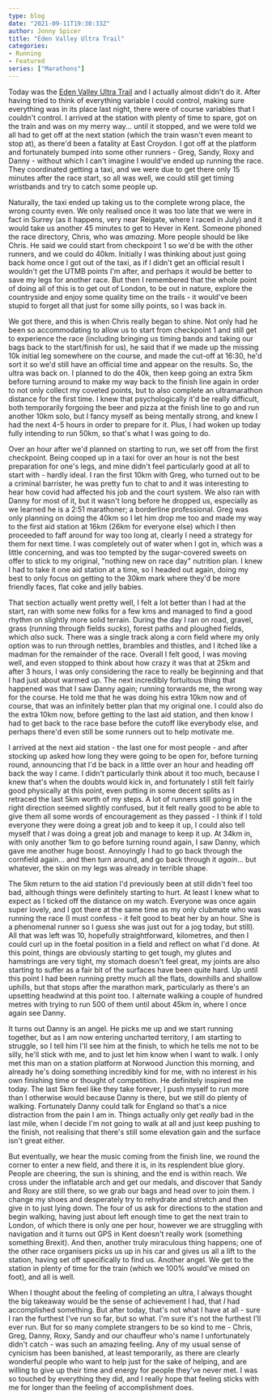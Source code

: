 ```yaml
---
type: blog
date: "2021-09-11T19:30:33Z"
author: Jonny Spicer
title: "Eden Valley Ultra Trail"
categories:
- Running
- Featured
series: ["Marathons"]
---
```

Today was the [Eden Valley Ultra Trail](https://edenvalleyrace.com/) and I actually almost didn't do it. After having tried to think of everything variable I could control, making sure everything was in its place last night, there were of course variables that I couldn't
control. I arrived at the station with plenty of time to spare, got on the train and was on my merry way... until it stopped, and we were told we all had to get off at the next station (which the train wasn't even meant to stop at), as there'd been a fatality at East
Croydon. I got off at the platform and fortunately bumped into some other runners - Greg, Sandy, Roxy and Danny - without which I can't imagine I would've ended up running the race. They coordinated getting a taxi, and we were due to get there only 15 minutes after
the race start, so all was well, we could still get timing wristbands and try to catch some people up.

Naturally, the taxi ended up taking us to the complete wrong place, the wrong county even. We only realised once it was too late that we were in fact in Surrey (as it happens, very near Reigate, where I raced in July) and it would take us another 45 minutes to get to
Hever in Kent. Someone phoned the race directory, Chris, who was *amazing*. More people should be like Chris. He said we could start from checkpoint 1 so we'd be with the other runners, and we could do 40km. Initially I was thinking about just going back home once I got
out of the taxi, as if I didn't get an official result I wouldn't get the UTMB points I'm after, and perhaps it would be better to save my legs for another race. But then I remembered that the whole point of doing all of this is to get out of London, to be out in nature,
explore the countryside and enjoy some quality time on the trails - it would've been stupid to forget all that just for some silly points, so I was back in.

We got there, and this is when Chris really began to shine. Not only had he been so accommodating to allow us to start from checkpoint 1 and still get to experience the race (including bringing us timing bands and taking our bags back to the start/finish for us), he said
that if we made up the missing 10k initial leg somewhere on the course, and made the cut-off at 16:30, he'd sort it so we'd still have an official time and appear on the results. So, the ultra was back on. I planned to do the 40k, then keep going an extra 5km before
turning around to make my way back to the finish line again in order to not only collect my coveted points, but to also complete an ultramarathon distance for the first time. I knew that psychologically it'd be really difficult, both temporarily forgoing the beer and
pizza at the finish line to go and run another 10km solo, but I fancy myself as being mentally strong, and knew I had the next 4-5 hours in order to prepare for it. Plus, I had woken up today fully intending to run 50km, so that's what I was going to do.

Over an hour after we'd planned on starting to run, we set off from the first checkpoint. Being cooped up in a taxi for over an hour is not the best preparation for one's legs, and mine didn't feel particularly good at all to start with - hardly ideal. I ran the first 10km
with Greg, who turned out to be a criminal barrister, he was pretty fun to chat to and it was interesting to hear how covid had affected his job and the court system. We also ran with Danny for most of it, but it wasn't long before he dropped us, especially as we learned
he is a 2:51 marathoner; a borderline professional. Greg was only planning on doing the 40km so I let him drop me too and made my way to the first aid station at 16km (26km for everyone else) which I then proceeded to faff around for way too long at, clearly I need a
strategy for them for next time. I was completely out of water when I got in, which was a little concerning, and was too tempted by the sugar-covered sweets on offer to stick to my original, "nothing new on race day" nutrition plan. I knew I had to take it one aid station
at a time, so I headed out again, doing my best to only focus on getting to the 30km mark where they'd be more friendly faces, flat coke and jelly babies.

That section actually went pretty well, I felt a lot better than I had at the start, ran with some new folks for a few kms and managed to find a good rhythm on slightly more solid terrain. During the day I ran on road, gravel, grass (running through fields *sucks*), forest
paths and ploughed fields, which *also* suck. There was a single track along a corn field where my only option was to run through nettles, brambles and thistles, and I itched like a madman for the remainder of the race. Overall I felt good, I was moving well, and even
stopped to think about how crazy it was that at 25km and after 3 hours, I was only considering the race to really be beginning and that I had just about warmed up. The next incredibly fortuitous thing that happened was that I saw Danny again; running torwards me, the
wrong way for the course. He told me that he was doing his extra 10km now and of course, that was an infinitely better plan that my original one. I could also do the extra 10km now, before getting to the last aid station, and then know I had to get back to the race base
before the cutoff like everybody else, and perhaps there'd even still be some runners out to help motivate me.

I arrived at the next aid station - the last one for most people - and after stocking up asked how long they were going to be open for, before turning round, announcing that I'd be back in a little over an hour and heading off back the way I came. I didn't particularly
think about it too much, because I knew that's when the doubts would kick in, and fortunately I still felt fairly good physically at this point, even putting in some decent splits as I retraced the last 5km worth of my steps. A lot of runners still going in the right
direction seemed slightly confused, but it felt really good to be able to give them all some words of encouragement as they passed - I think if I told everyone they were doing a great job and to keep it up, I could also tell myself that *I* was doing a great job and manage
to keep it up. At 34km in, with only another 1km to go before turning round again, I saw Danny, which gave me another huge boost. Annoyingly I had to go back through the cornfield again... and then turn around, and go back through it *again*... but whatever, the skin on
my legs was already in terrible shape.

The 5km return to the aid station I'd previously been at still didn't feel too bad, although things were definitely starting to hurt. At least I knew what to expect as I ticked off the distance on my watch. Everyone was once again super lovely, and I got there at the same
time as my only clubmate who was running the race (I must confess - it felt good to beat her by an hour. She is a phenomenal runner so I guess she was just out for a jog today, but still). All that was left was 10, hopefully straightforward, kilometres, and then I could
curl up in the foetal position in a field and reflect on what I'd done. At this point, things are obviously starting to get tough, my glutes and hamstrings are very tight, my stomach doesn't feel great, my joints are also starting to suffer as a fair bit of the surfaces
have been quite hard. Up until this point I had been running pretty much all the flats, downhills and shallow uphills, but that stops after the marathon mark, particularly as there's an upsetting headwind at this point too. I alternate walking a couple of hundred metres
with trying to run 500 of them until about 45km in, where I once again see Danny.

It turns out Danny is an angel. He picks me up and we start running together, but as I am now entering uncharted territory, I am starting to struggle, so I tell him I'll see him at the finish, to which he tells me not to be silly, he'll stick with me, and to just let him
know when I want to walk. I only met this man on a station platform at Norwood Junction this morning, and already he's doing something incredibly kind for me, with no interest in his own finishing time or thought of competition. He definitely inspired me today. The last
5km feel like they take forever, I push myself to run more than I otherwise would because Danny is there, but we still do plenty of walking. Fortunately Danny could talk for England so that's a nice distraction from the pain I am in. Things actually only get *really* bad
in the last mile, when I decide I'm not going to walk at all and just keep pushing to the finish, not realising that there's still some elevation gain and the surface isn't great either.

But eventually, we hear the music coming from the finish line, we round the corner to enter a new field, and there it is, in its resplendent blue glory. People are cheering, the sun is shining, and the end is within reach. We cross under the inflatable arch and get our
medals, and discover that Sandy and Roxy are still there, so we grab our bags and head over to join them. I change my shoes and desperately try to rehydrate and stretch and then give in to just lying down. The four of us ask for directions to the station and begin walking,
having just about left enough time to get the next train to London, of which there is only one per hour, however we are struggling with navigation and it turns out GPS in Kent doesn't really work (something something Brexit). And then, another truly miraculous thing
happens; one of the other race organisers picks us up in his car and gives us all a lift to the station, having set off specifically to find us. Another angel. We get to the station in plenty of time for the train (which we 100% would've mised on foot), and all is well.

When I thought about the feeling of completing an ultra, I always thought the big takeaway would be the sense of achievement I had, that *I* had accomplished something. But after today, that's not what I have at all - sure I ran the furthest I've run so far, but so what.
I'm sure it's not the furthest I'll ever run. But for so many complete strangers to be so kind to me - Chris, Greg, Danny, Roxy, Sandy and our chauffeur who's name I unfortunately didn't catch - was such an amazing feeling. Any of my usual sense of cynicism has been
banished, at least temporarily, as there are clearly wonderful people who want to help just for the sake of helping, and are willing to give up their time and energy for people they've never met. I was so touched by everything they did, and I really hope that feeling
sticks with me for longer than the feeling of accomplishment does.
